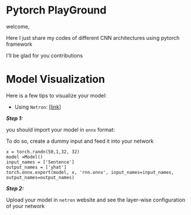 
# Pytorch PlayGround

welcome,

Here I just share my codes of different CNN architectures using pytorch framework

I'll be glad for you contributions

# Model Visualization
Here is a few tips to visualize your model:

- Using `Netron`: [[link]](https://netron.app/)

***Step 1:***

 you should import your model in `onnx` format:

To do so, create a dummy input and feed it into your network
```
x = torch.randn(50,1,32, 32)
model =Model()
input_names = ['Sentence']
output_names = ['yhat']
torch.onnx.export(model, x, 'rnn.onnx', input_names=input_names, output_names=output_names)
```

***Step 2:***
 
 Upload your model in `netron` website and see the layer-wise configuration of your network



